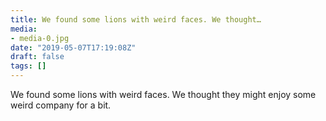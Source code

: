 ```yaml
---
title: We found some lions with weird faces. We thought…
media:
- media-0.jpg
date: "2019-05-07T17:19:08Z"
draft: false
tags: []
---
```

We found some lions with weird faces. We thought they might enjoy some weird company for a bit.
